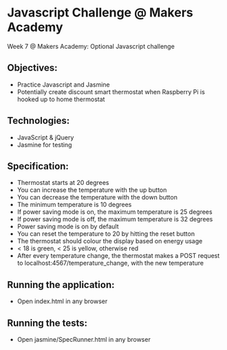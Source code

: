 Javascript Challenge @ Makers Academy
=====================================

Week 7 @ Makers Academy: Optional Javascript challenge

Objectives:
-----------

- Practice Javascript and Jasmine
- Potentially create discount smart thermostat when Raspberry Pi is hooked up to home thermostat 

Technologies:
-------------
- JavaScript & jQuery
- Jasmine for testing

Specification:
--------------
- Thermostat starts at 20 degrees
- You can increase the temperature with the up button
- You can decrease the temperature with the down button
- The minimum temperature is 10 degrees
- If power saving mode is on, the maximum temperature is 25 degrees
- If power saving mode is off, the maximum temperature is 32 degrees
- Power saving mode is on by default
- You can reset the temperature to 20 by hitting the reset button
- The thermostat should colour the display based on energy usage 
- < 18 is green, < 25 is yellow, otherwise red
- After every temperature change, the thermostat makes a POST request to localhost:4567/temperature_change, with the new temperature

Running the application:
------------------------
- Open index.html in any browser

Running the tests:
------------------
- Open jasmine/SpecRunner.html in any browser
